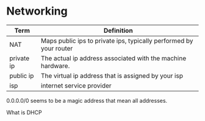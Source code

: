 
# Networking

|Term|Definition|
|----|---|
|NAT|Maps public ips to private ips, typically performed by your router
|private ip|The actual ip address associated with the machine hardware.
|public ip| The virtual ip address that is assigned by your isp
|isp| internet service provider

0.0.0.0/0 seems to be a magic address that mean all addresses.

What is DHCP